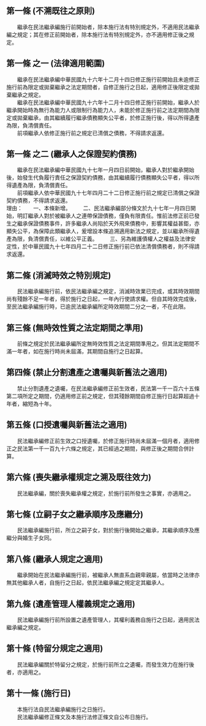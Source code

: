 第一條 (不溯既往之原則)
-----------------------
　　繼承在民法繼承編施行前開始者，除本施行法有特別規定外，不適用民法繼承編之規定；其在修正前開始者，除本施行法有特別規定外，亦不適用修正後之規定。  


第一條 之一 (法律適用範圍)
--------------------------
　　繼承在民法繼承編中華民國九十六年十二月十四日修正施行前開始且未逾修正施行前為限定或拋棄繼承之法定期間者，自修正施行之日起，適用修正後限定或拋棄繼承之規定。  
　　繼承在民法繼承編中華民國九十六年十二月十四日修正施行前開始，繼承人於繼承開始時為無行為能力人或限制行為能力人，未能於修正施行前之法定期間為限定或拋棄繼承，由其繼續履行繼承債務顯失公平者，於修正施行後，得以所得遺產為限，負清償責任。  
　　前項繼承人依修正施行前之規定已清償之債務，不得請求返還。  


第一條 之二 (繼承人之保證契約債務)
----------------------------------
　　繼承在民法繼承編中華民國九十七年一月四日前開始，繼承人對於繼承開始後，始發生代負履行責任之保證契約債務，由其繼續履行債務顯失公平者，得以所得遺產為限，負清償責任。  
　　前項繼承人依中華民國九十七年四月二十二日修正施行前之規定已清償之保證契約債務，不得請求返還。  
理由：　　一、本條新增。
　　二、民法繼承編部分條文於九十七年一月四日開始，明訂繼承人對於被繼承人之連帶保證債務，僅負有限責任。惟前法修正前已發生之繼承保證債務事件，許多繼承人尚陷於天外飛來債務中，影響其權益甚鉅，亦顯失公平，為保障此類繼承人，爰增設本條追溯適用新法之規定，並以繼承所得遺產為限，負清償責任，以維公平正義。
　　三、另為維護債權人之權益及法律安定性，於中華民國九十七年四月二十二日修正施行前已依法清償債務者，則不得請求返還。

第二條 (消滅時效之特別規定)
---------------------------
　　民法繼承編施行前，依民法繼承編之規定，消滅時效業已完成，或其時效期間尚有殘餘不足一年者，得於施行之日起，一年內行使請求權。但自其時效完成後，至民法繼承編施行時，已逾民法繼承編所定時效期間二分之一者，不在此限。  


第三條 (無時效性質之法定期間之準用)
-----------------------------------
　　前條之規定於民法繼承編所定無時效性質之法定期間準用之。但其法定期間不滿一年者，如在施行時尚未屆滿，其期間自施行之日起算。  


第四條 (禁止分割遺產之遺囑與新舊法之適用)
-----------------------------------------
　　禁止分割遺產之遺囑，在民法繼承編修正前生效者，民法第一千一百六十五條第二項所定之期間，仍適用修正前之規定，但其殘餘期間自修正施行日起算超過十年者，縮短為十年。  


第五條 (口授遺囑與新舊法之適用)
-------------------------------
　　民法繼承編修正前生效之口授遺囑，於修正施行時尚未屆滿一個月者，適用修正之民法第一千一百九十六條之規定，其已經過之期間，與修正後之期間合併計算。  


第六條 (喪失繼承權規定之溯及既往效力)
-------------------------------------
　　民法繼承編，關於喪失繼承權之規定，於施行前所發生之事實，亦適用之。  


第七條 (立嗣子女之繼承順序及應繼分)
-----------------------------------
　　民法繼承編施行前，所立之嗣子女，對於施行後開始之繼承，其繼承順序及應繼分與婚生子女同。  


第八條 (繼承人規定之適用)
-------------------------
　　繼承開始在民法繼承編施行前，被繼承人無直系血親卑親屬，依當時之法律亦無其他繼承人者，自施行之日起，依民法繼承編之規定定其繼承人。  


第九條 (遺產管理人權義規定之適用)
---------------------------------
　　民法繼承編施行前所設置之遺產管理人，其權利義務自施行之日起，適用民法繼承編之規定。  


第十條 (特留分規定之適用)
-------------------------
　　民法繼承編關於特留分之規定，於施行前所立之遺囑，而發生效力在施行後者，亦適用之。  


第十一條 (施行日)
-----------------
　　本施行法自民法繼承編施行之日施行。  
　　民法繼承編修正條文及本施行法修正條文自公布日施行。